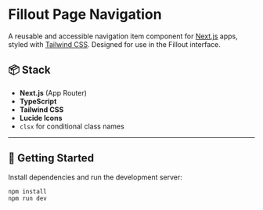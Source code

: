 # Fillout Page Navigation

A reusable and accessible navigation item component for [Next.js](https://nextjs.org) apps, styled with [Tailwind CSS](https://tailwindcss.com). Designed for use in the Fillout interface.

## 📦 Stack

- **Next.js** (App Router)
- **TypeScript**
- **Tailwind CSS**
- **Lucide Icons**
- `clsx` for conditional class names

---

## 🚀 Getting Started

Install dependencies and run the development server:

```bash
npm install
npm run dev
```
